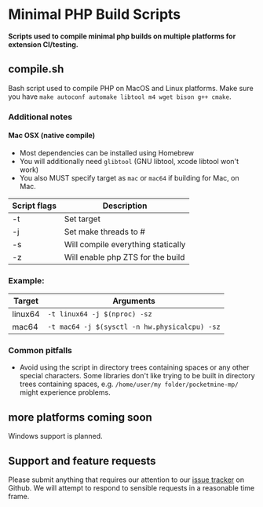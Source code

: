 Minimal PHP Build Scripts
===================
__Scripts used to compile minimal php builds on multiple platforms for extension CI/testing.__

## compile.sh

Bash script used to compile PHP on MacOS and Linux platforms. Make sure you have
``make autoconf automake libtool m4 wget bison g++ cmake``.

### Additional notes
#### Mac OSX (native compile)
- Most dependencies can be installed using Homebrew
- You will additionally need `glibtool` (GNU libtool, xcode libtool won't work)
- You also MUST specify target as `mac` or `mac64` if building for Mac, on Mac.

| Script flags     | Description                                                        |
| --------------- | ------------------------------------------------------------------ |
| -t              | Set target                                                         |
| -j              | Set make threads to #                                              |
| -s              | Will compile everything statically                                 |
| -z              | Will enable php ZTS for the build                                  |

### Example:

| Target          | Arguments                                                          |
| --------------- | ------------------------------------------------------------------ |
| linux64         | ``-t linux64 -j $(nproc) -sz``                                     |
| mac64           | ``-t mac64 -j $(sysctl -n hw.physicalcpu) -sz``                    |

### Common pitfalls
- Avoid using the script in directory trees containing spaces or any other special characters. Some libraries don't like
trying to be built in directory trees containing spaces, e.g. `/home/user/my folder/pocketmine-mp/` might experience
problems.

## more platforms coming soon
Windows support is planned.

## Support and feature requests
Please submit anything that requires our attention to our [issue tracker](https://github.com/NxtLvLSoftware/minimal-php-build-scripts/issues)
on Github. We will attempt to respond to sensible requests in a reasonable time frame.